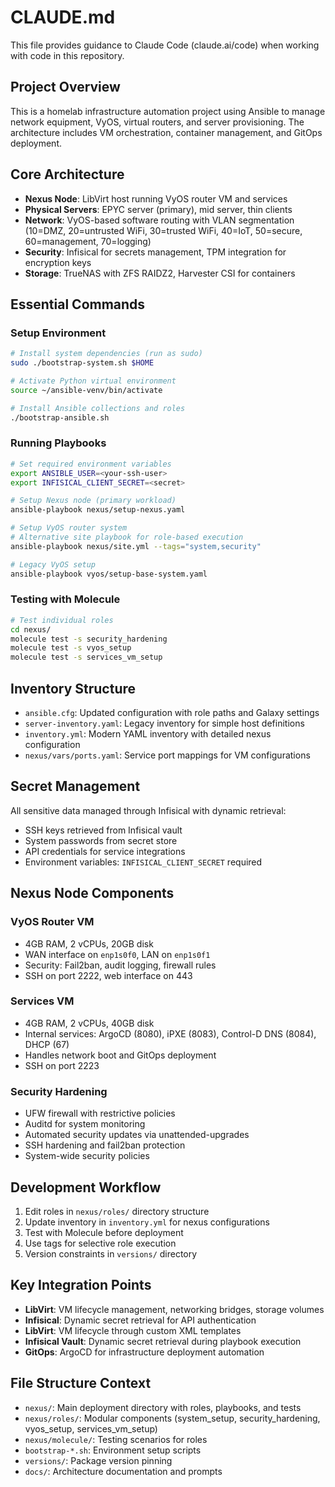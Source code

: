 # CLAUDE.md

This file provides guidance to Claude Code (claude.ai/code) when working with code in this repository.

## Project Overview

This is a homelab infrastructure automation project using Ansible to manage network equipment, VyOS, virtual routers, and server provisioning. The architecture includes VM orchestration, container management, and GitOps deployment.

## Core Architecture

- **Nexus Node**: LibVirt host running VyOS router VM and services
- **Physical Servers**: EPYC server (primary), mid server, thin clients 
- **Network**: VyOS-based software routing with VLAN segmentation (10=DMZ, 20=untrusted WiFi, 30=trusted WiFi, 40=IoT, 50=secure, 60=management, 70=logging)
- **Security**: Infisical for secrets management, TPM integration for encryption keys
- **Storage**: TrueNAS with ZFS RAIDZ2, Harvester CSI for containers

## Essential Commands

### Setup Environment
```bash
# Install system dependencies (run as sudo)
sudo ./bootstrap-system.sh $HOME

# Activate Python virtual environment
source ~/ansible-venv/bin/activate

# Install Ansible collections and roles
./bootstrap-ansible.sh
```

### Running Playbooks
```bash
# Set required environment variables
export ANSIBLE_USER=<your-ssh-user>
export INFISICAL_CLIENT_SECRET=<secret>

# Setup Nexus node (primary workload)
ansible-playbook nexus/setup-nexus.yaml

# Setup VyOS router system
# Alternative site playbook for role-based execution
ansible-playbook nexus/site.yml --tags="system,security"

# Legacy VyOS setup
ansible-playbook vyos/setup-base-system.yaml
```

### Testing with Molecule
```bash
# Test individual roles
cd nexus/
molecule test -s security_hardening
molecule test -s vyos_setup
molecule test -s services_vm_setup
```

## Inventory Structure

- `ansible.cfg`: Updated configuration with role paths and Galaxy settings
- `server-inventory.yaml`: Legacy inventory for simple host definitions
- `inventory.yml`: Modern YAML inventory with detailed nexus configuration
- `nexus/vars/ports.yaml`: Service port mappings for VM configurations

## Secret Management

All sensitive data managed through Infisical with dynamic retrieval:
- SSH keys retrieved from Infisical vault
- System passwords from secret store
- API credentials for service integrations
- Environment variables: `INFISICAL_CLIENT_SECRET` required

## Nexus Node Components

### VyOS Router VM
- 4GB RAM, 2 vCPUs, 20GB disk
- WAN interface on `enp1s0f0`, LAN on `enp1s0f1`
- Security: Fail2ban, audit logging, firewall rules
- SSH on port 2222, web interface on 443

### Services VM
- 4GB RAM, 2 vCPUs, 40GB disk
- Internal services: ArgoCD (8080), iPXE (8083), Control-D DNS (8084), DHCP (67)
- Handles network boot and GitOps deployment
- SSH on port 2223

### Security Hardening
- UFW firewall with restrictive policies
- Auditd for system monitoring
- Automated security updates via unattended-upgrades
- SSH hardening and fail2ban protection
- System-wide security policies

## Development Workflow

1. Edit roles in `nexus/roles/` directory structure
2. Update inventory in `inventory.yml` for nexus configurations
3. Test with Molecule before deployment
4. Use tags for selective role execution
5. Version constraints in `versions/` directory

## Key Integration Points

- **LibVirt**: VM lifecycle management, networking bridges, storage volumes
- **Infisical**: Dynamic secret retrieval for API authentication
- **LibVirt**: VM lifecycle through custom XML templates
- **Infisical Vault**: Dynamic secret retrieval during playbook execution  
- **GitOps**: ArgoCD for infrastructure deployment automation

## File Structure Context

- `nexus/`: Main deployment directory with roles, playbooks, and tests
- `nexus/roles/`: Modular components (system_setup, security_hardening, vyos_setup, services_vm_setup)
- `nexus/molecule/`: Testing scenarios for roles
- `bootstrap-*.sh`: Environment setup scripts
- `versions/`: Package version pinning
- `docs/`: Architecture documentation and prompts
